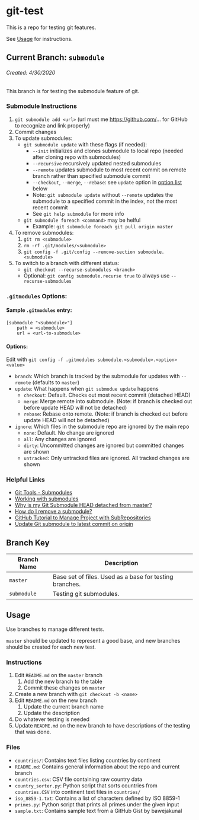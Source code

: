 git-test
========

This is a repo for testing git features.

See [Usage](#Usage) for instructions.

Current Branch: `submodule`
------------------------

###### Created: 4/30/2020

This branch is for testing the submodule feature of git.

### Submodule Instructions

1. `git submodule add <url>` (url must me https://github.com/... for GitHub to recognize and link properly)
1. Commit changes
1. To update submodules:
    - `git submodule update` with these flags (if needed):
        - `--init` initializes and clones submodule to local repo (needed after cloning repo with submodules)
        - `--recursive` recursively updated nested submodules
        - `--remote` updates submodule to most recent commit on remote branch rather than specified submodule commit
        - `--checkout`, `--merge`, `--rebase`: see `update` option in [option list](#Options) below
        - Note: `git submodule update` without `--remote` updates the submodule to a specified commit in the index, not the most recent commit
        - See `git help submodule` for more info
    - `git submodule foreach <command>` may be helful
        - Example: `git submodule foreach git pull origin master`
1. To remove submodules:
    1. `git rm <submodule>`
    1. `rm -rf .git/modules/<submodule>`
    1. `git config -f .git/config --remove-section submodule.<submodule>`
1. To switch to a branch with different status:
    - `git checkout --recurse-submodules <branch>`
    - Optional: `git config submodule.recurse true` to always use `--recurse-submodules`

### `.gitmodules` Options:

#### Sample `.gitmodules` entry:

```
[submodule "<submodule>"]
    path = <submodule>
    url = <url-to-submodule>
```

#### Options:

Edit with `git config -f .gitmodules submodule.<submodule>.<option> <value>`

- `branch`: Which branch is tracked by the submodule for updates with `--remote` (defaults to `master`)
- `update`: What happens when `git submodue update` happens
    - `checkout`: Default. Checks out most recent commit (detached HEAD)
    - `merge`: Merge remote into submodule. (Note: if branch is checked out before update HEAD will not be detached)
    - `rebase`: Rebase onto remote. (Note: if branch is checked out before update HEAD will not be detached)
- `ignore`: Which files in the submodule repo are ignored by the main repo
    - `none`: Default. No change are ignored
    - `all`: Any changes are ignored
    - `dirty`: Uncommitted changes are ignored but committed changes are shown
    - `untracked`: Only untracked files are ignored. All tracked changes are shown

### Helpful Links

- [Git Tools - Submodules](https://git-scm.com/book/en/v2/Git-Tools-Submodules)
- [Working with submodules](https://github.blog/2016-02-01-working-with-submodules/)
- [Why is my Git Submodule HEAD detached from master?](https://stackoverflow.com/a/55570998/10865303)
- [How do I remove a submodule?](https://stackoverflow.com/a/21211232/10865303)
- [GitHub Tutorial to Manage Project with SubRepositories](https://github.com/EmaroLab/docs/wiki/GitHub-Tutorial-to-Manage-Project-with-SubRepositories)
- [Update Git submodule to latest commit on origin](https://stackoverflow.com/questions/5828324/)

Branch Key
----------

Branch Name | Description
----------- | -----------
`master`    | Base set of files. Used as a base for testing branches.
`submodule` | Testing git submodules.

Usage
-----

Use branches to manage different tests.

`master` should be updated to represent a good base, and new branches should be created for each new test.

### Instructions

1. Edit `README.md` on the `master` branch
    1. Add the new branch to the table
    1. Commit these changes on `master`
1. Create a new branch with `git checkout -b <name>`
1. Edit `README.md` on the new branch
    1. Update the current branch name
    1. Update the description
1. Do whatever testing is needed
1. Update `README.md` on the new branch to have descriptions of the testing that was done.

### Files

- `countries/`: Contains text files listing countries by continent
- `README.md`: Contains general information about the repo and current branch
- `countries.csv`: CSV file containing raw country data
- `country_sorter.py`: Python script that sorts countries from `countries.CSV` into continent text files in `countries/`
- `iso_8859-1.txt`: Contains a list of characters defined by ISO 8859-1
- `primes.py`: Python script that prints all primes under the given input
- `sample.txt`: Contains sample text from a GitHub Gist by bawejakunal
